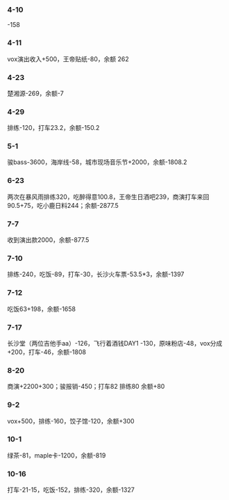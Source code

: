 ### 4-10  
-158
### 4-11
vox演出收入+500，王帝贴纸-80，余额 262
### 4-23  
楚湘源-269，余额-7  
### 4-29
排练-120，打车23.2，余额-150.2  
### 5-1
骏bass-3600，海岸线-58，城市现场音乐节+2000，余额-1808.2  
### 6-23  
两次在暴风雨排练320，吃醉得意100.8，王帝生日酒吧239，商演打车来回90.5+75，吃小鹿日料244；余额-2877.5
### 7-7 
收到演出款2000，余额-877.5  
### 7-10
排练-240，吃饭-89，打车-30，长沙火车票-53.5*3，余额-1397  
### 7-12
吃饭63+198，余额-1658  
### 7-17
长沙堂（两位吉他手aa）-126，飞行着酒钱DAY1 -130，原味粉店-48，vox分成+200，打车-46，余额-1808  
### 8-20
商演+2200+300；骏报销-450；打车82  排练80  余额+80  
### 9-2 
vox+500，排练-160，饺子馆-120，余额+300  
### 10-1
绿茶-81，maple卡-1200，余额-819  
### 10-16
打车-21-15，吃饭-152，排练-320，余额-1327
